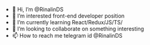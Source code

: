- 👋 Hi, I’m @RinalinDS
- 👀 I’m interested front-end developer position
- 🌱 I’m currently learning React/Redux/JS/TS/
- 💞️ I’m looking to collaborate on something interesting
- 📫 How to reach me telegram id @RinalinDS

<!---
RinalinDS/RinalinDS is a ✨ special ✨ repository because its `README.md` (this file) appears on your GitHub profile.
You can click the Preview link to take a look at your changes.
--->
